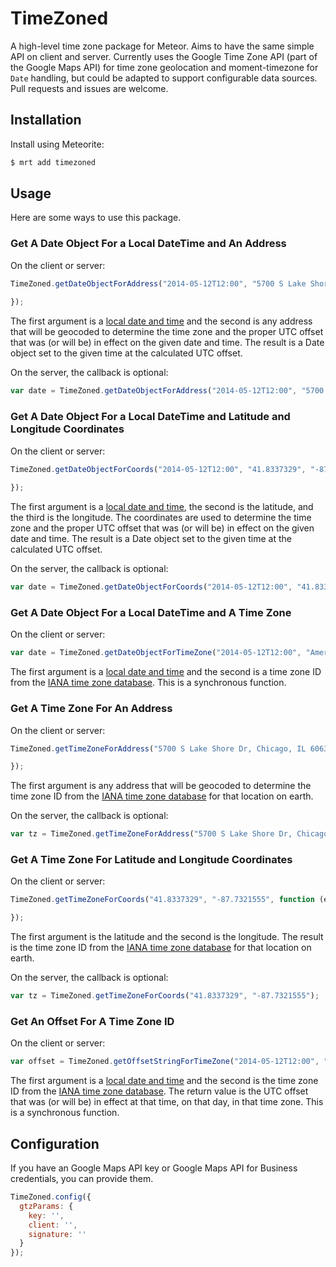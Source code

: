 TimeZoned
================

A high-level time zone package for Meteor. Aims to have the same simple API on client and server. Currently uses the Google Time Zone API (part of the Google Maps API) for time zone geolocation and moment-timezone for `Date` handling, but could be adapted to support configurable data sources. Pull requests and issues are welcome.

## Installation

Install using Meteorite:

```bash
$ mrt add timezoned
```

## Usage

Here are some ways to use this package.

### Get A Date Object For a Local DateTime and An Address

On the client or server:

```js
TimeZoned.getDateObjectForAddress("2014-05-12T12:00", "5700 S Lake Shore Dr, Chicago, IL 60637", function (error, date) {
	
});
```

The first argument is a [local date and time](http://www.w3.org/TR/html-markup/datatypes.html#form.data.datetime-local) and the second is any address that will be geocoded to determine the time zone and the proper UTC offset that was (or will be) in effect on the given date and time. The result is a Date object set to the given time at the calculated UTC offset.

On the server, the callback is optional:

```js
var date = TimeZoned.getDateObjectForAddress("2014-05-12T12:00", "5700 S Lake Shore Dr, Chicago, IL 60637");
```

### Get A Date Object For a Local DateTime and Latitude and Longitude Coordinates

On the client or server:

```js
TimeZoned.getDateObjectForCoords("2014-05-12T12:00", "41.8337329", "-87.7321555", function (error, date) {
	
});
```

The first argument is a [local date and time](http://www.w3.org/TR/html-markup/datatypes.html#form.data.datetime-local), the second is the latitude, and the third is the longitude. The coordinates are used to determine the time zone and the proper UTC offset that was (or will be) in effect on the given date and time. The result is a Date object set to the given time at the calculated UTC offset.

On the server, the callback is optional:

```js
var date = TimeZoned.getDateObjectForCoords("2014-05-12T12:00", "41.8337329", "-87.7321555");
```

### Get A Date Object For a Local DateTime and A Time Zone

On the client or server:

```js
var date = TimeZoned.getDateObjectForTimeZone("2014-05-12T12:00", "America/Chicago");
```

The first argument is a [local date and time](http://www.w3.org/TR/html-markup/datatypes.html#form.data.datetime-local) and the second is a time zone ID from the [IANA time zone database](http://www.iana.org/time-zones). This is a synchronous function.

### Get A Time Zone For An Address

On the client or server:

```js
TimeZoned.getTimeZoneForAddress("5700 S Lake Shore Dr, Chicago, IL 60637", function (error, tz) {

});
```

The first argument is any address that will be geocoded to determine the time zone ID from the [IANA time zone database](http://www.iana.org/time-zones) for that location on earth.

On the server, the callback is optional:

```js
var tz = TimeZoned.getTimeZoneForAddress("5700 S Lake Shore Dr, Chicago, IL 60637");
```

### Get A Time Zone For Latitude and Longitude Coordinates

On the client or server:

```js
TimeZoned.getTimeZoneForCoords("41.8337329", "-87.7321555", function (error, tz) {

});
```

The first argument is the latitude and the second is the longitude. The result is the time zone ID from the [IANA time zone database](http://www.iana.org/time-zones) for that location on earth.

On the server, the callback is optional:

```js
var tz = TimeZoned.getTimeZoneForCoords("41.8337329", "-87.7321555");
```

### Get An Offset For A Time Zone ID

On the client or server:

```js
var offset = TimeZoned.getOffsetStringForTimeZone("2014-05-12T12:00", "America/Chicago");
```

The first argument is a [local date and time](http://www.w3.org/TR/html-markup/datatypes.html#form.data.datetime-local) and the second is the time zone ID from the [IANA time zone database](http://www.iana.org/time-zones). The return value is the UTC offset that was (or will be) in effect at that time, on that day, in that time zone. This is a synchronous function.

## Configuration

If you have an Google Maps API key or Google Maps API for Business credentials, you can provide them.

```js
TimeZoned.config({
  gtzParams: {
    key: '',
    client: '',
    signature: ''
  }
});
```
